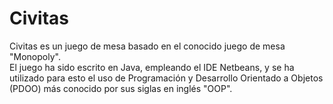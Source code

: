 # Civitas

Civitas es un juego de mesa basado en el conocido juego de mesa "Monopoly".  
El juego ha sido escrito en Java, empleando el IDE Netbeans, y se ha utilizado para esto el uso de Programación y Desarrollo Orientado a Objetos (PDOO) más conocido por sus siglas en inglés "OOP".  
